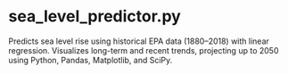 # sea_level_predictor.py
Predicts sea level rise using historical EPA data (1880–2018) with linear regression. Visualizes long-term and recent trends, projecting up to 2050 using Python, Pandas, Matplotlib, and SciPy.
